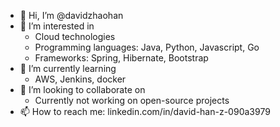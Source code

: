 - 👋 Hi, I’m @davidzhaohan
- 👀 I’m interested in
  - Cloud technologies
  - Programming languages: Java, Python, Javascript, Go
  - Frameworks: Spring, Hibernate, Bootstrap
- 🌱 I’m currently learning
  - AWS, Jenkins, docker
- 💞️ I’m looking to collaborate on
  - Currently not working on open-source projects
- 📫 How to reach me: linkedin.com/in/david-han-z-090a3979

<!---
davidzhaohan/davidzhaohan is a ✨ special ✨ repository because its `README.md` (this file) appears on your GitHub profile.
You can click the Preview link to take a look at your changes.
--->
